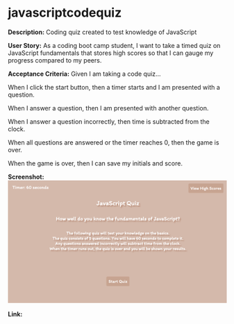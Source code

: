 # javascriptcodequiz
**Description:**
Coding quiz created to test knowledge of JavaScript

**User Story:**
As a coding boot camp student, I want to take a timed quiz on JavaScript fundamentals that stores high scores so that I can gauge my progress compared to my peers. 

**Acceptance Criteria:**
Given I am taking a code quiz...

When I click the start button, then a timer starts and I am presented with a question.

When I answer a question, then I am presented with another question.

When I answer a question incorrectly, then time is subtracted from the clock. 

When all questions are answered or the timer reaches 0, then the game is over.

When the game is over, then I can save my initials and score. 

**Screenshot:** ![screenshot-of-quiz](quizscreenshot.png)


**Link:**

